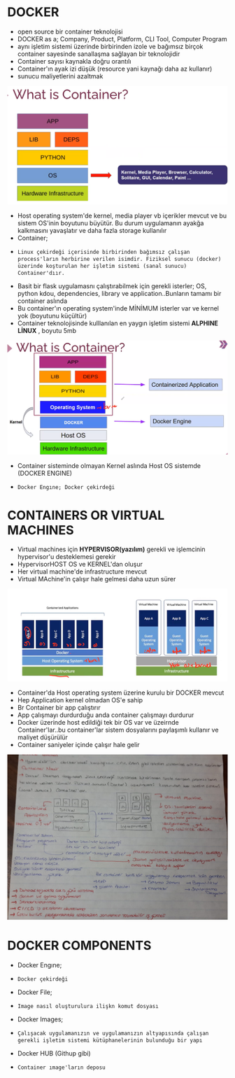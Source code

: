 # **DOCKER**
- open source bir container teknolojisi
- DOCKER as a; Company, Product, Platform, CLI Tool, Computer Program 
- aynı işletim sistemi üzerinde birbirinden izole ve bağımsız birçok container sayesinde sanallaşma sağlayan bir teknolojidir
- Container sayısı kaynakla doğru orantılı
- Container'ın ayak izi düşük (resource yani kaynağı daha az kullanır)
- sunucu maliyetlerini azaltmak 

![DOCKER](./docker1.png)

- Host operating system'de kernel, media player vb içerikler mevcut ve bu sistem OS'inin boyutunu büyütür. Bu durum uygulamanın ayakğa kalkmasını yavaşlatır ve daha fazla storage kullanılır 
- Container;
-     Linux çekirdeği içerisinde birbirinden bağımsız çalışan process'ların herbirine verilen isimdir. Fiziksel sunucu (docker) üzerinde koşturulan her işletim sistemi (sanal sunucu) Container'dıır.
- Basit bir flask uygulamasnı çalıştırabilmek için gerekli isterler; OS, python kdou, dependencies, library ve application..Bunların tamamı bir container aslında
- Bu container'ın operating system'inde MİNİMUM isterler var ve kernel yok (boyutunu küçültür)
- Container teknolojisinde kulllanılan en yaygın işletim sistemi **ALPHINE LİNUX** , boyutu 5mb 

![DOCKER](./docker2.png)

- Container sisteminde olmayan Kernel aslında Host OS sistemde (DOCKER ENGINE)
-     Docker Engıne; Docker çekirdeği 


# **CONTAINERS OR VIRTUAL MACHINES**
- Virtual machines için **HYPERVISOR(yazılım)** gerekli ve işlemcinin hypervisor'u desteklemesi gerekir
- HypervisorHOST OS ve KERNEL'dan oluşur 
- Her virtual machine'de infrastructure mevcut 
- Virtual MAchine'in çalışır hale gelmesi daha uzun sürer

![DOCKER](./docker5.png)

- Container'da Host operating system üzerine kurulu bir DOCKER mevcut 
- Hep Application kernel olmadan OS'e sahip 
- Br Container bir app çalıştırır
- App çalışmayı durdurduğu anda container çalışmayı durdurur
- Docker üzerinde host edildiği tek bir OS var ve üzeirnde Container'lar..bu container'lar sistem dosyalarını paylaşımlı kullanır ve maliyet düşürülür
- Container saniyeler içinde çalışır hale gelir


![DOCKER](./docker3.jpeg)

# **DOCKER COMPONENTS**
- Docker Engıne;
-     Docker çekirdeği
- Docker File;
-     Image nasıl oluşturulura ilişkn komut dosyası
- Docker Images;
-     Çalışacak uygulamanızın ve uygulamanızın altyapısında çalışan gerekli işletim sistemi kütüphanelerinin bulunduğu bir yapı
- Docker HUB (Githup gibi)
-     Container ımage'ların deposu 